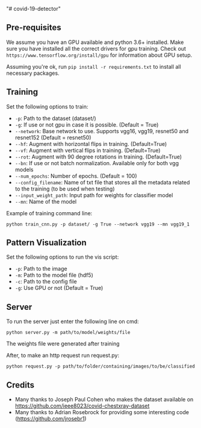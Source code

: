 "# covid-19-detector"

## Pre-requisites

We assume you have an GPU available and python 3.6+ installed. Make sure you have installed all the correct drivers for gpu training. Check out ```https://www.tensorflow.org/install/gpu``` for information about GPU setup.

Assuming you're ok, run ```pip install -r requirements.txt``` to install all necessary packages.

## Training

Set the following options to train:

* ```-p```: Path to the dataset (dataset/)
* ```-g```: If use or not gpu in case it is possible. (Default = True)
* ```--network```: Base network to use. Supports vgg16, vgg19, resnet50 and resnet152 (Default = resnet50)
* ```--hf```: Augment with horizontal flips in training. (Default=True)
* ```--vf```: Augment with vertical flips in training. (Default=True)
* ```--rot```: Augment with 90 degree rotations in training. (Default=True)
* ```--bn```: If use or not batch normalization. Available only for both vgg models
* ```--num_epochs```: Number of epochs. (Default = 100)
* ```--config_filename```: Name of txt file that stores all the metadata related to the training (to be used when testing)
* ```--input_weight_path```: Input path for weights for classifier model
* ```--mn```: Name of the model

Example of training command line:

```python train_cnn.py -p dataset/ -g True --network vgg19 --mn vgg19_1```

## Pattern Visualization

Set the following options to run the vis script:

* ```-p```: Path to the image
* ```-m```: Path to the model file (hdf5)
* ```-c```: Path to the config file
* ```-g```: Use GPU or not (Default = True)

## Server

To run the server just enter the following line on cmd:

```python server.py -m path/to/model/weights/file```

The weights file were generated after training

After, to make an http request run request.py:

```python request.py -p path/to/folder/containing/images/to/be/classified```

## Credits

* Many thanks to Joseph Paul Cohen who makes the dataset available on https://github.com/ieee8023/covid-chestxray-dataset
* Many thanks to Adrian Rosebrock for providing some interesting code (https://github.com/jrosebr1)